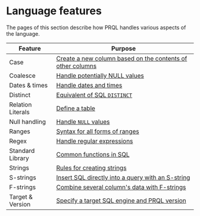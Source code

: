 # Language features

The pages of this section describe how PRQL handles various aspects of the
language.

| Feature          | Purpose                                                                 |
| ---------------- | ----------------------------------------------------------------------- |
| Case             | [Create a new column based on the contents of other columns](./case.md) |
| Coalesce         | [Handle potentially NULL values](./coalesce.md)                         |
| Dates & times    | [Handle dates and times](./dates-and-times.md)                          |
| Distinct         | [Equivalent of SQL `DISTINCT`](./distinct.md)                           |
| Relation Literals| [Define a table](./relation-literals.md)                           |
| Null handling    | [Handle `NULL` values](./null.md)                                       |
| Ranges           | [Syntax for all forms of ranges](./ranges.md)                           |
| Regex            | [Handle regular expressions](./regex.md)                                |
| Standard Library | [Common functions in SQL](./standard-library/index.html)                                |
| Strings          | [Rules for creating strings](./strings.md)                              |
| S-strings        | [Insert SQL directly into a query with an S-string](./s-strings.md)     |
| F-strings        | [Combine several column's data with F-strings](./f-strings.md)          |
| Target & Version | [Specify a target SQL engine and PRQL version](./target.md)             |
